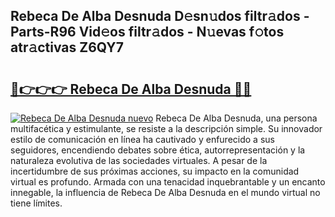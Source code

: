 ## Rebeca De Alba Desnuda D𝚎sn𝚞dos filtr𝚊dos - Parts-R96 Vid𝚎os filtr𝚊dos - N𝚞evas f𝚘tos atr𝚊ctivas Z6QY7

# <h2><a href="http://mb84ov.tromn.icu/?c=Rebeca+De+Alba+Desnuda">🔗👉👉👉 Rebeca De Alba Desnuda 🔗🔗</a></h2>

[![Rebeca De Alba Desnuda nuevo](https://i.imgur.com/pEAQMta.gif)](http://mb84ov.tromn.icu/?c=Rebeca+De+Alba+Desnuda)
Rebeca De Alba Desnuda, una persona multifacética y estimulante, se resiste a la descripción simple. Su innovador estilo de comunicación en línea ha cautivado y enfurecido a sus seguidores, encendiendo debates sobre ética, autorrepresentación y la naturaleza evolutiva de las sociedades virtuales. A pesar de la incertidumbre de sus próximas acciones, su impacto en la comunidad virtual es profundo. Armada con una tenacidad inquebrantable y un encanto innegable, la influencia de Rebeca De Alba Desnuda en el mundo virtual no tiene límites.
